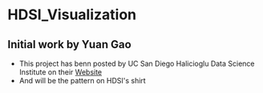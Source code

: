# HDSI_Visualization
## Initial work by Yuan Gao
* This project has benn posted by UC San Diego Halicioglu Data Science Institute on their <a href="http://datascience.ucsd.edu/news-and-events/news/Data-Science-Freshman_Word_Cloud.html">Website</a>
* And will be the pattern on HDSI's shirt

